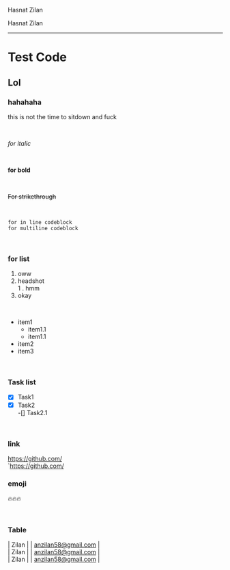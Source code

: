<!--markdown tutorial-->
Hasnat Zilan  

Hasnat Zilan
___

# Test Code

## Lol

### hahahaha

<p> this is not the time to sitdown and fuck</p>

<br/>

_for italic_

<br/>

__for bold__

<br/>

~~For strikethrough~~

<br/>

`for in line codeblock`  
```for multiline codeblock```

<br/>

### for list

1. oww
2. headshot  
 1 . hmm
3. okay

<br/>

- item1  
  - item1.1  
  - item1.1
- item2
- item3

<br/>

### Task list

-[x] Task1  
-[x] Task2  
   -[] Task2.1

<br/>

### link

https://github.com/  
`https://github.com/

### emoji

🔥🔥🔥

<br/>


### Table

| Zilan | | anzilan58@gmail.com |  
| Zilan | | anzilan58@gmail.com |  
| Zilan | | anzilan58@gmail.com |

